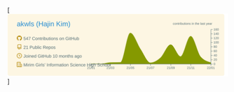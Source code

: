 [![](https://raw.githubusercontent.com/akwls/akwls/master/profile-summary-card-output/solarized/0-profile-details.svg)]
